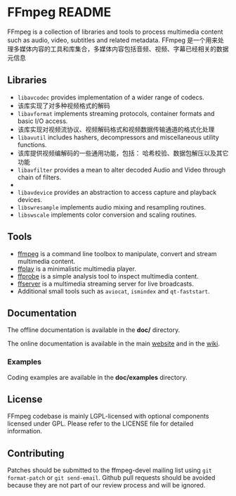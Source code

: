 FFmpeg README
=============

FFmpeg is a collection of libraries and tools to process multimedia content
such as audio, video, subtitles and related metadata.
FFmpeg 是一个用来处理多媒体内容的工具和库集合，多媒体内容包括音频、视频、字幕已经相关的数据元信息
## Libraries

* `libavcodec` provides implementation of a wider range of codecs.
* 该库实现了对多种视频格式的解码
* `libavformat` implements streaming protocols, container formats and basic I/O access.
* 该库实现对视频流协议、视频解码格式和视频数据传输通道的格式化处理
* `libavutil` includes hashers, decompressors and miscellaneous utility functions.
* 该库提供视频编解码的一些通用功能，包括： 哈希校验、数据包解压以及其它功能
* `libavfilter` provides a mean to alter decoded Audio and Video through chain of filters.
* 
* `libavdevice` provides an abstraction to access capture and playback devices.
* `libswresample` implements audio mixing and resampling routines.
* `libswscale` implements color conversion and scaling routines.

## Tools

* [ffmpeg](https://ffmpeg.org/ffmpeg.html) is a command line toolbox to
  manipulate, convert and stream multimedia content.
* [ffplay](https://ffmpeg.org/ffplay.html) is a minimalistic multimedia player.
* [ffprobe](https://ffmpeg.org/ffprobe.html) is a simple analysis tool to inspect
  multimedia content.
* [ffserver](https://ffmpeg.org/ffserver.html) is a multimedia streaming server
  for live broadcasts.
* Additional small tools such as `aviocat`, `ismindex` and `qt-faststart`.

## Documentation

The offline documentation is available in the **doc/** directory.

The online documentation is available in the main [website](https://ffmpeg.org)
and in the [wiki](https://trac.ffmpeg.org).

### Examples

Coding examples are available in the **doc/examples** directory.

## License

FFmpeg codebase is mainly LGPL-licensed with optional components licensed under
GPL. Please refer to the LICENSE file for detailed information.

## Contributing

Patches should be submitted to the ffmpeg-devel mailing list using
`git format-patch` or `git send-email`. Github pull requests should be
avoided because they are not part of our review process and will be ignored.

